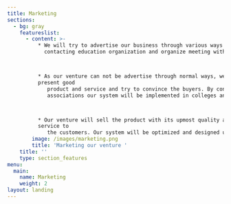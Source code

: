 ```yaml
---
title: Marketing
sections:
  - bg: gray
    featureslist:
      - content: >-
          * We will try to advertise our business through various ways like
            contacting education organization and organize meeting with various associations.



          * As our venture can not be advertise through normal ways, we will
          present good
             product and service and try to convince the buyers. By connecting with these
             associations our system will be implemented in colleges and universities and after that our venture can be reached out to the customers. 



          * Our venture will sell the product with its upmost quality and
          service to
             the customers. Our system will be optimized and designed user friendly which can be accessed and used smoothly by the customers. We will develop relationship by getting feedback from customers.
        image: /images/marketing.png
        title: 'Marketing our venture '
    title: ''
    type: section_features
menu:
  main:
    name: Marketing
    weight: 2
layout: landing
---
```



